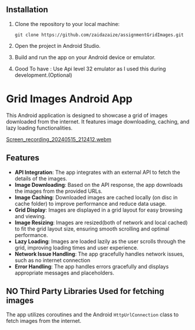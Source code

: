 ## Installation

1. Clone the repository to your local machine:

   ```
   git clone https://github.com/zaidazaize/assignmentGridImages.git
   ```

2. Open the project in Android Studio.
3. Build and run the app on your Android device or emulator.
4. Good To have : Use Api level 32 emulator as I used this during development.(Optional)

# Grid Images Android App

This Android application is designed to showcase a grid of images downloaded from the internet. It
features image downloading, caching, and lazy loading functionalities.

[Screen_recording_20240515_212412.webm](https://github.com/zaidazaize/assignmentGridImages/assets/67843799/595f48ca-3d04-4d12-a585-d49b67f692d9)

## Features
- **API Integration**: The app integrates with an external API to fetch the details of the images.
- **Image Downloading**: Based on the API response, the app downloads the images from the provided
  URLs.
- **Image Caching**: Downloaded images are cached locally (on disc in cache folder) to improve performance and reduce data
  usage.
- **Grid Display**: Images are displayed in a grid layout for easy browsing and viewing.
- **Image Resizing**: Images are resized(both of network and local cached) to fit the grid layout size, ensuring smooth scrolling and
  optimal performance.
- **Lazy Loading**: Images are loaded lazily as the user scrolls through the grid, improving loading
  times and user experience.
- **Network Issue Handling**: The app gracefully handles network issues, such as no internet
  connection 
- **Error Handling**: The app handles errors gracefully and displays appropriate messages and placeholders.


## NO Third Party Libraries Used for fetching images
The app utilizes coroutines and the Android `HttpUrlConnection` class to fetch images from the internet. 

